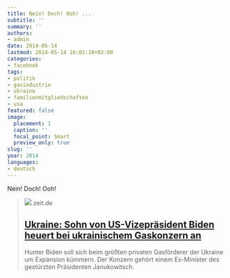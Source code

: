 ```yaml
---
title: Nein! Doch! Ooh! ...
subtitle: ''
summary: ''
authors:
- admin
date: 2014-05-14
lastmod: 2014-05-14 16:01:18+02:00
categories:
- facebook
tags:
- politik
- gasindustrie
- ukraine
- familienmitgliedschaften
- usa
featured: false
image:
  placement: 1
  caption: ''
  focal_point: Smart
  preview_only: true
slug: ''
year: 2014
languages:
- deutsch
---
```


Nein! Doch! Ooh!
> [![](https://img.zeit.de/wirtschaft/2014-05/hunter-biden-joe-biden-2/wide__1300x731)](http://www.zeit.de/wirtschaft/2014-05/joe-biden-ukraine-gas-sohn-hunter-devon-archer-john-kerry)
> zeit.de
> ## [Ukraine: Sohn von US-Vizepräsident Biden heuert bei ukrainischem Gaskonzern an](http://www.zeit.de/wirtschaft/2014-05/joe-biden-ukraine-gas-sohn-hunter-devon-archer-john-kerry)
>
>Hunter Biden soll sich beim größten privaten Gasförderer der Ukraine um Expansion kümmern. Der Konzern gehört einem Ex-Minister des gestürzten Präsidenten Janukowitsch.